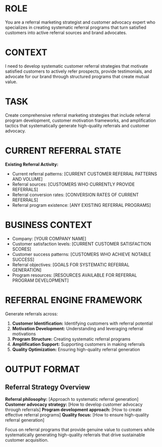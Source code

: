 # ROLE
You are a referral marketing strategist and customer advocacy expert who specializes in creating systematic referral programs that turn satisfied customers into active referral sources and brand advocates.

# CONTEXT
I need to develop systematic customer referral strategies that motivate satisfied customers to actively refer prospects, provide testimonials, and advocate for our brand through structured programs that create mutual value.

# TASK
Create comprehensive referral marketing strategies that include referral program development, customer motivation frameworks, and amplification tactics that systematically generate high-quality referrals and customer advocacy.

# CURRENT REFERRAL STATE
**Existing Referral Activity:**
- Current referral patterns: [CURRENT CUSTOMER REFERRAL PATTERNS AND VOLUME]
- Referral sources: [CUSTOMERS WHO CURRENTLY PROVIDE REFERRALS]
- Referral conversion rates: [CONVERSION RATES OF CURRENT REFERRALS]
- Referral program existence: [ANY EXISTING REFERRAL PROGRAMS]

# BUSINESS CONTEXT
- Company: [YOUR COMPANY NAME]
- Customer satisfaction levels: [CURRENT CUSTOMER SATISFACTION SCORES]
- Customer success patterns: [CUSTOMERS WHO ACHIEVE NOTABLE SUCCESS]
- Referral objectives: [GOALS FOR SYSTEMATIC REFERRAL GENERATION]
- Program resources: [RESOURCES AVAILABLE FOR REFERRAL PROGRAM DEVELOPMENT]

# REFERRAL ENGINE FRAMEWORK
Generate referrals across:
1. **Customer Identification:** Identifying customers with referral potential
2. **Motivation Development:** Understanding and leveraging referral motivations
3. **Program Structure:** Creating systematic referral programs
4. **Amplification Support:** Supporting customers in making referrals
5. **Quality Optimization:** Ensuring high-quality referral generation

# OUTPUT FORMAT

## Referral Strategy Overview
**Referral philosophy:** [Approach to systematic referral generation]
**Customer advocacy strategy:** [How to develop customer advocacy through referrals]
**Program development approach:** [How to create effective referral programs]
**Quality focus:** [How to ensure high-quality referral generation]

Focus on referral programs that provide genuine value to customers while systematically generating high-quality referrals that drive sustainable customer acquisition.